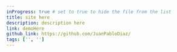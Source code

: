 ```yaml
---
inProgress: true # set to true to hide the file from the list
title: site here
description: description here
link: demoHere
github_link: https://github.com/JuanPabloDiaz/
tags: ['', '']
---
```

